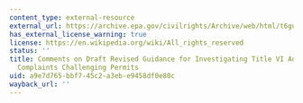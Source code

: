 ```yaml
---
content_type: external-resource
external_url: https://archive.epa.gov/civilrights/Archive/web/html/t6guidcom.html
has_external_license_warning: true
license: https://en.wikipedia.org/wiki/All_rights_reserved
status: ''
title: Comments on Draft Revised Guidance for Investigating Title VI Administrative
  Complaints Challenging Permits
uid: a9e7d765-bbf7-45c2-a3eb-e9458df0e80c
wayback_url: ''
---
```

